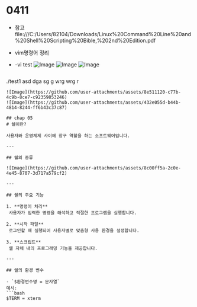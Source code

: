 # 0411

- 참고
  file:///C:/Users/82104/Downloads/Linux%20Command%20Line%20and%20Shell%20Scripting%20Bible,%202nd%20Edition.pdf

- vim명령어 정리
- -vi test
![Image](https://github.com/user-attachments/assets/88107277-09ac-47b8-b462-b470de62d438)
![Image](https://github.com/user-attachments/assets/cf1e322b-1e51-456e-97ea-826a43e5b5d9)
![Image](https://github.com/user-attachments/assets/27d81362-6db1-4342-b31e-1724b2075be3)
  ```bash
./test1 asd dga sg g wrg wrg r
  ```
![Image](https://github.com/user-attachments/assets/8e511120-c77b-4c9b-8ce7-c92359853246)
![Image](https://github.com/user-attachments/assets/432e055d-b44b-4814-8244-ff6b43c37c87)

## chap 05
# 쉘이란?

사용자와 운영체제 사이에 창구 역할을 하는 소프트웨어입니다.

---

## 쉘의 종류

![Image](https://github.com/user-attachments/assets/8c00ff5a-2c0e-4e45-8707-3d717a579cf2)

---

## 쉘의 주요 기능

1. **명령어 처리**  
   사용자가 입력한 명령을 해석하고 적절한 프로그램을 실행합니다.

2. **시작 파일**  
   로그인할 때 실행되어 사용자별로 맞춤형 사용 환경을 설정합니다.

3. **스크립트**  
   쉘 자체 내의 프로그래밍 기능을 제공합니다.

---

## 쉘의 환경 변수

- `$환경변수명 = 문자열`  
  예시:  
  ```bash
  $TERM = xterm

